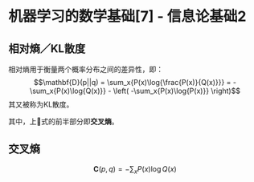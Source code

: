 # 机器学习的数学基础[7] - 信息论基础2

## 相对熵／KL散度
相对熵用于衡量两个概率分布之间的差异性，即：
$$\mathbf{D}(p||q) = \sum_x{P(x)\log{\frac{P(x)}{Q(x)}}} = -\sum_x{P(x)\log{Q(x)}} - \left( -\sum_x{P(x)\log{P(x)}} \right)$$
其又被称为KL散度。

其中，上式的前半部分即**交叉熵**。

## 交叉熵
$$\mathbf{C}(p,q) = -\sum_x{P(x)\log{Q(x)}} $$